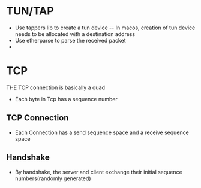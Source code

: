 # TUN/TAP
- Use tappers lib to create a tun device
-- In macos, creation of tun device needs to be allocated with a destination address 
- Use etherparse to parse the received packet
- 
# TCP
THE TCP connection is basically a quad
- Each byte in Tcp has a sequence number

## TCP Connection
- Each Connection has a send sequence space and a receive sequence space 
## Handshake
- By handshake, the server and client exchange their initial sequence numbers(randomly generated)